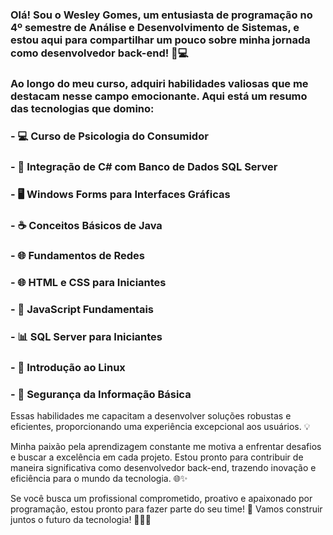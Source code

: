 
### Olá! Sou o Wesley Gomes, um entusiasta de programação no 4º semestre de Análise e Desenvolvimento de Sistemas, e estou aqui para compartilhar um pouco sobre minha jornada como desenvolvedor back-end! 🚀💻

### Ao longo do meu curso, adquiri habilidades valiosas que me destacam nesse campo emocionante.  Aqui está um resumo das tecnologias que domino:

### - 💻 Curso de Psicologia do Consumidor
### - 🔄 Integração de C# com Banco de Dados SQL Server
### - 🖥️ Windows Forms para Interfaces Gráficas
### - ☕ Conceitos Básicos de Java
### - 🌐 Fundamentos de Redes
### - 🌐 HTML e CSS para Iniciantes
### - 🚀 JavaScript Fundamentais
### - 📊 SQL Server para Iniciantes
### - 🐧 Introdução ao Linux
### - 🔐 Segurança da Informação Básica

Essas habilidades me capacitam a desenvolver soluções robustas e eficientes, proporcionando uma experiência excepcional aos usuários. 💡

Minha paixão pela aprendizagem constante me motiva a enfrentar desafios e buscar a excelência em cada projeto. Estou pronto para contribuir de maneira significativa como desenvolvedor back-end, trazendo inovação e eficiência para o mundo da tecnologia. 🌐✨

Se você busca um profissional comprometido, proativo e apaixonado por programação, estou pronto para fazer parte do seu time! 🤝 Vamos construir juntos o futuro da tecnologia! 🚀👨‍💻
